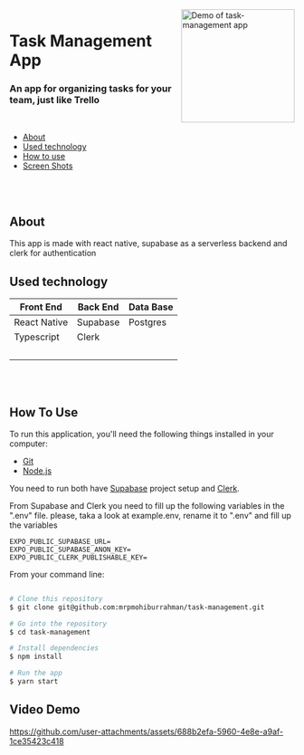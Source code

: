 <img align="right" alt="Demo of task-management app" src="https://raw.githubusercontent.com/mrpmohiburrahman/task-management/master/assets/images/task-management-app-demo.gif" width="200"/>

# Task Management App

### An app for organizing tasks for your team, just like Trello

<br/>

- [About](#about)
- [Used technology](#used-technology)
- [How to use](#how-to-use)
- [Screen Shots](#screen-shots)

<br/>
<br/>

## About

This app is made with react native, supabase as a serverless backend and clerk for authentication

## Used technology

<table style="width:600px">
  <thead align="center">
   <tr border: none;>
     <th>Front End</th>
     <th>Back End</th>
     <th>Data Base</th>
   </tr>
  </thead>
  <tr>
    <td>React Native</td>
    <td>Supabase</td>
    <td>Postgres</td>
  </tr>
  <tr>
    <td>Typescript</td>
    <td>Clerk</td>
    <td>&nbsp</td>
  </tr>
  <tr>
    <td>&nbsp</td>
    <td>&nbsp</td>
    <td>&nbsp</td>
  </tr>
</table> 
<br/>
<br/>

## How To Use

To run this application, you'll need the following things installed in your computer:

- [Git](https://git-scm.com)
- [Node.js](https://nodejs.org/en/download/)

You need to run both have [Supabase](https://supabase.com/) project setup and [Clerk](https://clerk.com/).

From Supabase and Clerk you need to fill up the following variables in the ".env" file. please, taka a look at example.env, rename it to ".env" and fill up the variables

```
EXPO_PUBLIC_SUPABASE_URL=
EXPO_PUBLIC_SUPABASE_ANON_KEY=
EXPO_PUBLIC_CLERK_PUBLISHABLE_KEY=
```

From your command line:

```bash

# Clone this repository
$ git clone git@github.com:mrpmohiburrahman/task-management.git

# Go into the repository
$ cd task-management

# Install dependencies
$ npm install

# Run the app
$ yarn start
```

## Video Demo

https://github.com/user-attachments/assets/688b2efa-5960-4e8e-a9af-1ce35423c418
